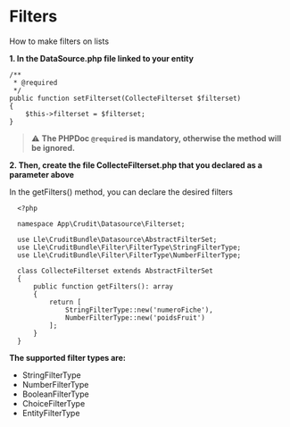 # Filters

How to make filters on lists

**1. In the DataSource.php file linked to your entity**

    /**
     * @required
     */
    public function setFilterset(CollecteFilterset $filterset)
    {
        $this->filterset = $filterset;
    }

> :warning: **The PHPDoc `@required` is mandatory, otherwise the method will be ignored.**

**2. Then, create the file CollecteFilterset.php that you declared as a parameter above**

In the getFilters() method, you can declare the desired filters
            
      <?php

      namespace App\Crudit\Datasource\Filterset;

      use Lle\CruditBundle\Datasource\AbstractFilterSet;
      use Lle\CruditBundle\Filter\FilterType\StringFilterType;
      use Lle\CruditBundle\Filter\FilterType\NumberFilterType;
      
      class CollecteFilterset extends AbstractFilterSet
      {
          public function getFilters(): array
          {
              return [
                  StringFilterType::new('numeroFiche'),
                  NumberFilterType::new('poidsFruit')
              ];
          }
      }


**The supported filter types are:** 
- StringFilterType
- NumberFilterType
- BooleanFilterType
- ChoiceFilterType
- EntityFilterType
